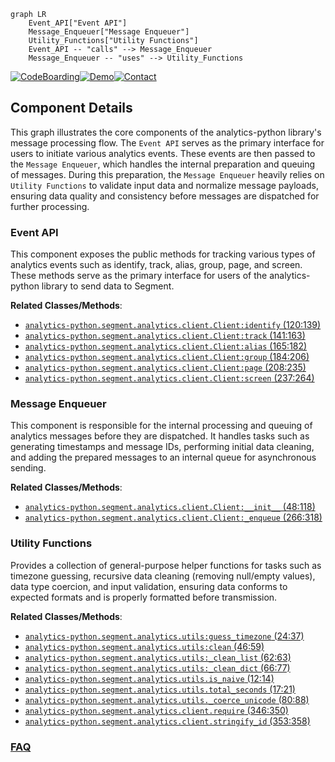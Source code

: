 ```mermaid
graph LR
    Event_API["Event API"]
    Message_Enqueuer["Message Enqueuer"]
    Utility_Functions["Utility Functions"]
    Event_API -- "calls" --> Message_Enqueuer
    Message_Enqueuer -- "uses" --> Utility_Functions
```
[![CodeBoarding](https://img.shields.io/badge/Generated%20by-CodeBoarding-9cf?style=flat-square)](https://github.com/CodeBoarding/GeneratedOnBoardings)[![Demo](https://img.shields.io/badge/Try%20our-Demo-blue?style=flat-square)](https://www.codeboarding.org/demo)[![Contact](https://img.shields.io/badge/Contact%20us%20-%20contact@codeboarding.org-lightgrey?style=flat-square)](mailto:contact@codeboarding.org)

## Component Details

This graph illustrates the core components of the analytics-python library's message processing flow. The `Event API` serves as the primary interface for users to initiate various analytics events. These events are then passed to the `Message Enqueuer`, which handles the internal preparation and queuing of messages. During this preparation, the `Message Enqueuer` heavily relies on `Utility Functions` to validate input data and normalize message payloads, ensuring data quality and consistency before messages are dispatched for further processing.

### Event API
This component exposes the public methods for tracking various types of analytics events such as identify, track, alias, group, page, and screen. These methods serve as the primary interface for users of the analytics-python library to send data to Segment.


**Related Classes/Methods**:

- <a href="https://github.com/segmentio/analytics-python/blob/master/segment/analytics/client.py#L120-L139" target="_blank" rel="noopener noreferrer">`analytics-python.segment.analytics.client.Client:identify` (120:139)</a>
- <a href="https://github.com/segmentio/analytics-python/blob/master/segment/analytics/client.py#L141-L163" target="_blank" rel="noopener noreferrer">`analytics-python.segment.analytics.client.Client:track` (141:163)</a>
- <a href="https://github.com/segmentio/analytics-python/blob/master/segment/analytics/client.py#L165-L182" target="_blank" rel="noopener noreferrer">`analytics-python.segment.analytics.client.Client:alias` (165:182)</a>
- <a href="https://github.com/segmentio/analytics-python/blob/master/segment/analytics/client.py#L184-L206" target="_blank" rel="noopener noreferrer">`analytics-python.segment.analytics.client.Client:group` (184:206)</a>
- <a href="https://github.com/segmentio/analytics-python/blob/master/segment/analytics/client.py#L208-L235" target="_blank" rel="noopener noreferrer">`analytics-python.segment.analytics.client.Client:page` (208:235)</a>
- <a href="https://github.com/segmentio/analytics-python/blob/master/segment/analytics/client.py#L237-L264" target="_blank" rel="noopener noreferrer">`analytics-python.segment.analytics.client.Client:screen` (237:264)</a>


### Message Enqueuer
This component is responsible for the internal processing and queuing of analytics messages before they are dispatched. It handles tasks such as generating timestamps and message IDs, performing initial data cleaning, and adding the prepared messages to an internal queue for asynchronous sending.


**Related Classes/Methods**:

- <a href="https://github.com/segmentio/analytics-python/blob/master/segment/analytics/client.py#L48-L118" target="_blank" rel="noopener noreferrer">`analytics-python.segment.analytics.client.Client:__init__` (48:118)</a>
- <a href="https://github.com/segmentio/analytics-python/blob/master/segment/analytics/client.py#L266-L318" target="_blank" rel="noopener noreferrer">`analytics-python.segment.analytics.client.Client:_enqueue` (266:318)</a>


### Utility Functions
Provides a collection of general-purpose helper functions for tasks such as timezone guessing, recursive data cleaning (removing null/empty values), data type coercion, and input validation, ensuring data conforms to expected formats and is properly formatted before transmission.


**Related Classes/Methods**:

- <a href="https://github.com/segmentio/analytics-python/blob/master/segment/analytics/utils.py#L24-L37" target="_blank" rel="noopener noreferrer">`analytics-python.segment.analytics.utils:guess_timezone` (24:37)</a>
- <a href="https://github.com/segmentio/analytics-python/blob/master/segment/analytics/utils.py#L46-L59" target="_blank" rel="noopener noreferrer">`analytics-python.segment.analytics.utils:clean` (46:59)</a>
- <a href="https://github.com/segmentio/analytics-python/blob/master/segment/analytics/utils.py#L62-L63" target="_blank" rel="noopener noreferrer">`analytics-python.segment.analytics.utils:_clean_list` (62:63)</a>
- <a href="https://github.com/segmentio/analytics-python/blob/master/segment/analytics/utils.py#L66-L77" target="_blank" rel="noopener noreferrer">`analytics-python.segment.analytics.utils:_clean_dict` (66:77)</a>
- <a href="https://github.com/segmentio/analytics-python/blob/master/segment/analytics/utils.py#L12-L14" target="_blank" rel="noopener noreferrer">`analytics-python.segment.analytics.utils.is_naive` (12:14)</a>
- <a href="https://github.com/segmentio/analytics-python/blob/master/segment/analytics/utils.py#L17-L21" target="_blank" rel="noopener noreferrer">`analytics-python.segment.analytics.utils.total_seconds` (17:21)</a>
- <a href="https://github.com/segmentio/analytics-python/blob/master/segment/analytics/utils.py#L80-L88" target="_blank" rel="noopener noreferrer">`analytics-python.segment.analytics.utils._coerce_unicode` (80:88)</a>
- <a href="https://github.com/segmentio/analytics-python/blob/master/segment/analytics/client.py#L346-L350" target="_blank" rel="noopener noreferrer">`analytics-python.segment.analytics.client.require` (346:350)</a>
- <a href="https://github.com/segmentio/analytics-python/blob/master/segment/analytics/client.py#L353-L358" target="_blank" rel="noopener noreferrer">`analytics-python.segment.analytics.client.stringify_id` (353:358)</a>




### [FAQ](https://github.com/CodeBoarding/GeneratedOnBoardings/tree/main?tab=readme-ov-file#faq)
